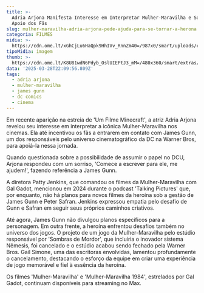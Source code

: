 ```yaml
---
title: >-
  Adria Arjona Manifesta Interesse em Interpretar Mulher-Maravilha e Solicita
  Apoio dos Fãs
slug: mulher-maravilha-adria-arjona-pede-ajuda-para-se-tornar-a-herona
categoria: FILMES
midia: >-
  https://cdn.ome.lt/xGhCjLu6HaQpk9HhIVv_RnnZm40=/987x0/smart/uploads/conteudo/fotos/Design_sem_nome_-_2025-03-28T181557.605.png
tipoMidia: imagem
thumb: >-
  https://cdn.ome.lt/K8U81wdN6Pdyb_OslUIEPtJ3_mM=/480x360/smart/extras/conteudos/Design_sem_nome_-_2025-03-28T181557.605.png
data: '2025-03-28T22:09:56.809Z'
tags:
  - adria arjona
  - mulher-maravilha
  - james gunn
  - dc comics
  - cinema
---
```


Em recente aparição na estreia de 'Um Filme Minecraft', a atriz Adria Arjona revelou seu interesse em interpretar a icônica Mulher-Maravilha nos cinemas. Ela até incentivou os fãs a entrarem em contato com James Gunn, um dos responsáveis pelo universo cinematográfico da DC na Warner Bros, para apoiá-la nessa jornada.

Quando questionada sobre a possibilidade de assumir o papel no DCU, Arjona respondeu com um sorriso, 'Comece a escrever para ele, me ajudem!', fazendo referência a James Gunn.

A diretora Patty Jenkins, que comandou os filmes da Mulher-Maravilha com Gal Gadot, mencionou em 2024 durante o podcast 'Talking Pictures' que, por enquanto, não há planos para novos filmes da heroína sob a gestão de James Gunn e Peter Safran. Jenkins expressou empatia pelo desafio de Gunn e Safran em seguir seus próprios caminhos criativos.

Até agora, James Gunn não divulgou planos específicos para a personagem. Em outra frente, a heroína enfrentou desafios também no universo dos jogos. O projeto de um jogo da Mulher-Maravilha pelo estúdio responsável por 'Sombras de Mordor', que incluiria o inovador sistema Nêmesis, foi cancelado e o estúdio acabou sendo fechado pela Warner Bros. Gail Simone, uma das escritoras envolvidas, lamentou profundamente o cancelamento, destacando o esforço da equipe em criar uma experiência de jogo memorável e fiel à essência da heroína.

Os filmes 'Mulher-Maravilha' e 'Mulher-Maravilha 1984', estrelados por Gal Gadot, continuam disponíveis para streaming no Max.

